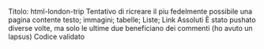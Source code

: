 Titolo: html-london-trip
Tentativo di ricreare il piu fedelmente possibile una pagina contente testo; immagini; tabelle; Liste; Link Assoluti
È stato pushato diverse volte, ma solo le ultime due beneficiano dei commenti (ho avuto un lapsus)
Codice validato
